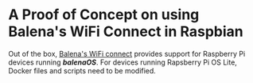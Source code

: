 # A Proof of Concept on using Balena's WiFi Connect in Raspbian

Out of the box, [Balena's WiFi connect][1] provides support for
Raspberry Pi devices running **_balenaOS_**. For devices running
Rapsberry Pi OS Lite, Docker files and scripts need to be modified.

[1]: https://github.com/balena-labs-projects/wifi-connect

